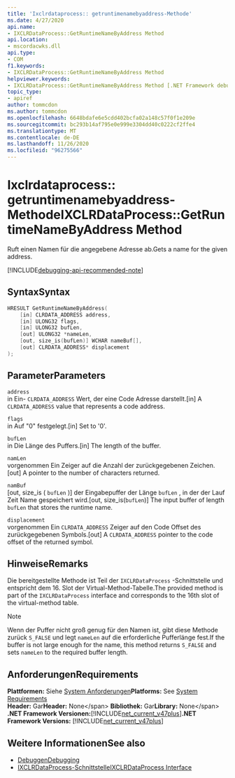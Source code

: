 ```yaml
---
title: 'Ixclrdataprocess:: getruntimenamebyaddress-Methode'
ms.date: 4/27/2020
api.name:
- IXCLRDataProcess::GetRuntimeNameByAddress Method
api.location:
- mscordacwks.dll
api.type:
- COM
f1.keywords:
- IXCLRDataProcess::GetRuntimeNameByAddress Method
helpviewer.keywords:
- IXCLRDataProcess::GetRuntimeNameByAddress Method [.NET Framework debugging]
topic_type:
- apiref
author: tommcdon
ms.author: tommcdon
ms.openlocfilehash: 6648bdafe6e5cdd402bcfa02a148c57f0f1e209e
ms.sourcegitcommit: bc293b14af795e0e999e3304dd40c0222cf2ffe4
ms.translationtype: MT
ms.contentlocale: de-DE
ms.lasthandoff: 11/26/2020
ms.locfileid: "96275566"
---
```

# <a name="ixclrdataprocessgetruntimenamebyaddress-method"></a><span data-ttu-id="37791-102">Ixclrdataprocess:: getruntimenamebyaddress-Methode</span><span class="sxs-lookup"><span data-stu-id="37791-102">IXCLRDataProcess::GetRuntimeNameByAddress Method</span></span>

<span data-ttu-id="37791-103">Ruft einen Namen für die angegebene Adresse ab.</span><span class="sxs-lookup"><span data-stu-id="37791-103">Gets a name for the given address.</span></span>

[!INCLUDE[debugging-api-recommended-note](../../../../includes/debugging-api-recommended-note.md)]

## <a name="syntax"></a><span data-ttu-id="37791-104">Syntax</span><span class="sxs-lookup"><span data-stu-id="37791-104">Syntax</span></span>

```cpp
HRESULT GetRuntimeNameByAddress(
    [in] CLRDATA_ADDRESS address,
    [in] ULONG32 flags,
    [in] ULONG32 bufLen,
    [out] ULONG32 *nameLen,
    [out, size_is(bufLen)] WCHAR nameBuf[],
    [out] CLRDATA_ADDRESS* displacement
);
```

## <a name="parameters"></a><span data-ttu-id="37791-105">Parameter</span><span class="sxs-lookup"><span data-stu-id="37791-105">Parameters</span></span>

`address`\
<span data-ttu-id="37791-106">in Ein- `CLRDATA_ADDRESS` Wert, der eine Code Adresse darstellt.</span><span class="sxs-lookup"><span data-stu-id="37791-106">[in] A `CLRDATA_ADDRESS` value that represents a code address.</span></span>

`flags`\
<span data-ttu-id="37791-107">in Auf "0" festgelegt.</span><span class="sxs-lookup"><span data-stu-id="37791-107">[in] Set to '0'.</span></span>

`bufLen`\
<span data-ttu-id="37791-108">in Die Länge des Puffers.</span><span class="sxs-lookup"><span data-stu-id="37791-108">[in] The length of the buffer.</span></span>

`namLen`\
<span data-ttu-id="37791-109">vorgenommen Ein Zeiger auf die Anzahl der zurückgegebenen Zeichen.</span><span class="sxs-lookup"><span data-stu-id="37791-109">[out] A pointer to the number of characters returned.</span></span>

`namBuf`\
<span data-ttu-id="37791-110">[out, size_is ( `bufLen` )] der Eingabepuffer der Länge `bufLen` , in der der Lauf Zeit Name gespeichert wird.</span><span class="sxs-lookup"><span data-stu-id="37791-110">[out, size_is(`bufLen`)] The input buffer of length `bufLen` that stores the runtime name.</span></span>

`displacement`\
<span data-ttu-id="37791-111">vorgenommen Ein `CLRDATA_ADDRESS` Zeiger auf den Code Offset des zurückgegebenen Symbols.</span><span class="sxs-lookup"><span data-stu-id="37791-111">[out] A `CLRDATA_ADDRESS` pointer to the code offset of the returned symbol.</span></span>

## <a name="remarks"></a><span data-ttu-id="37791-112">Hinweise</span><span class="sxs-lookup"><span data-stu-id="37791-112">Remarks</span></span>

<span data-ttu-id="37791-113">Die bereitgestellte Methode ist Teil der `IXCLRDataProcess` -Schnittstelle und entspricht dem 16. Slot der Virtual-Method-Tabelle.</span><span class="sxs-lookup"><span data-stu-id="37791-113">The provided method is part of the `IXCLRDataProcess` interface and corresponds to the 16th slot of the virtual-method table.</span></span>

> [!NOTE]
> <span data-ttu-id="37791-114">Wenn der Puffer nicht groß genug für den Namen ist, gibt diese Methode zurück `S_FALSE` und legt `nameLen` auf die erforderliche Pufferlänge fest.</span><span class="sxs-lookup"><span data-stu-id="37791-114">If the buffer is not large enough for the name, this method returns `S_FALSE` and sets `nameLen` to the required buffer length.</span></span>

## <a name="requirements"></a><span data-ttu-id="37791-115">Anforderungen</span><span class="sxs-lookup"><span data-stu-id="37791-115">Requirements</span></span>

<span data-ttu-id="37791-116">**Plattformen:** Siehe [System Anforderungen](../../get-started/system-requirements.md)</span><span class="sxs-lookup"><span data-stu-id="37791-116">**Platforms:** See [System Requirements](../../get-started/system-requirements.md)</span></span>\
<span data-ttu-id="37791-117">**Header:** Gar</span><span class="sxs-lookup"><span data-stu-id="37791-117">**Header:** None\</span></span>
<span data-ttu-id="37791-118">**Bibliothek:** Gar</span><span class="sxs-lookup"><span data-stu-id="37791-118">**Library:** None\</span></span>
<span data-ttu-id="37791-119">**.NET Framework Versionen:**[!INCLUDE[net_current_v47plus](../../../../includes/net-current-v47plus.md)]</span><span class="sxs-lookup"><span data-stu-id="37791-119">**.NET Framework Versions:** [!INCLUDE[net_current_v47plus](../../../../includes/net-current-v47plus.md)]</span></span>

## <a name="see-also"></a><span data-ttu-id="37791-120">Weitere Informationen</span><span class="sxs-lookup"><span data-stu-id="37791-120">See also</span></span>

- [<span data-ttu-id="37791-121">Debuggen</span><span class="sxs-lookup"><span data-stu-id="37791-121">Debugging</span></span>](index.md)
- [<span data-ttu-id="37791-122">IXCLRDataProcess-Schnittstelle</span><span class="sxs-lookup"><span data-stu-id="37791-122">IXCLRDataProcess Interface</span></span>](ixclrdataprocess-interface.md)
